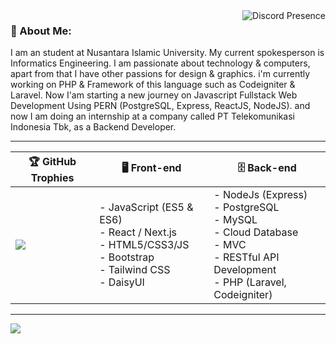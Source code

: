 <a href="https://discord.com/users/736054869219082332" target="_blank" rel="nofollow">
   <img src="https://lanyard-profile-readme.vercel.app/api/736054869219082332?idleMessage=Probably%20doing%20something%20else..." alt="Discord Presence" align="right">
</a>

### 💫 About Me:

I am an student at Nusantara Islamic University. My current spokesperson is Informatics Engineering. I am passionate about technology & computers, apart from that I have other passions for design & graphics. i'm currently working on PHP & Framework of this language such as Codeigniter & Laravel. Now I'am starting a new journey on Javascript Fullstack Web Development Using PERN (PostgreSQL, Express, ReactJS, NodeJS). and now I am doing an internship at a company called PT Telekomunikasi Indonesia Tbk, as a Backend Developer. 

---

| <b>🏆 GitHub Trophies</b> | <b>🖥️ Front-end </b> | <b>🗄️ Back-end </b> |
| --- | --- | --- |
| <img src="https://github-profile-trophy.vercel.app/?username=RaiA133&theme=onestar&no-frame=true&row=2&column=4"> | - JavaScript (ES5 & ES6)<br>- React / Next.js<br>- HTML5/CSS3/JS<br>- Bootstrap<br>- Tailwind CSS<br>- DaisyUI<br> | - NodeJs (Express)<br>- PostgreSQL<br>- MySQL<br>- Cloud Database<br>- MVC<br>- RESTful API Development<br>- PHP (Laravel, Codeigniter) |

---

[![](https://visitcount.itsvg.in/api?id=RaiA133&icon=1&color=9)](https://visitcount.itsvg.in)

<!-- Proudly created with GPRM ( https://gprm.itsvg.in ) -->

